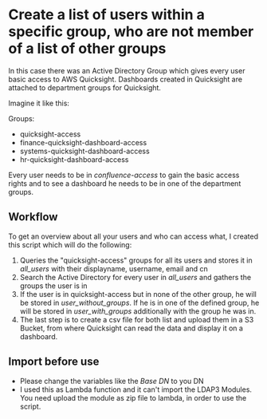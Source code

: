 # Create a list of users within a specific group, who are not member of a list of other groups

In this case there was an Active Directory Group which gives every user basic access to AWS Quicksight. Dashboards created in Quicksight are attached to department groups for Quicksight. 

Imagine it like this:

Groups:
- quicksight-access
- finance-quicksight-dashboard-access
- systems-quicksight-dashboard-access
- hr-quicksight-dashboard-access

Every user needs to be in *confluence-access* to gain the basic access rights and to see a dashboard he needs to be in one of the department groups.

## Workflow

To get an overview about all your users and who can access what, I created this script which will do the following:

1) Queries the "quicksight-access" groups for all its users and stores it in *all_users* with their displayname, username, email and cn
2) Search the Active Directory for every user in *all_users* and gathers the groups the user is in
3) If the user is in quicksight-access but in none of the other group, he will be stored in *user_without_groups*. If he is in one of the defined group, he will be stored in *user_with_groups* additionally with the group he was in.
4) The last step is to create a csv file for both list and upload them in a S3 Bucket, from where Quicksight can read the data and display it on a dashboard.

## Import before use

- Please change the variables like the _Base DN_ to you DN
- I used this as Lambda function and it can't import the LDAP3 Modules. You need upload the module as zip file to lambda, in order to use the script.
